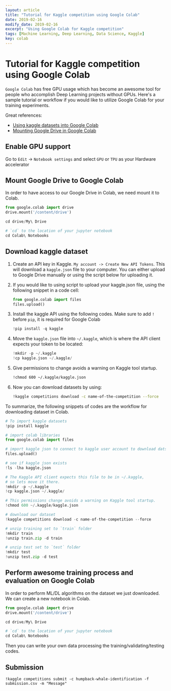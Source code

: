 ```yaml
---
layout: article
title: "Tutorial for Kaggle competition using Google Colab"
date: 2019-02-16
modify_date: 2019-02-16
excerpt: "Using Google Colab for Kaggle competition"
tags: [Machine Learning, Deep Learning, Data Science, Kaggle]
key: colab
---
```


# Tutorial for Kaggle competition using Google Colab


`Google Colab` has free GPU usage which has become an awesome tool for people who accomplish Deep Learning projects without GPUs. Here's a sample tutorial or workflow if you would like to utilize Google Colab for your training experiments.


Great references:

- [Using kaggle datasets into Google Colab](https://stackoverflow.com/questions/49310470/using-kaggle-datasets-into-google-colab)
- [Mounting Google Drive in Google Colab](https://medium.com/@rushic24/mounting-google-drive-in-google-colab-5ecd1d3b735a)


## Enable GPU support


Go to `Edit` -> `Notebook settings` and select `GPU` or `TPU` as your Hardware accelerator



## Mount Google Drive to Google Colab

In order to have access to our Google Drive in Colab, we need mount it to Colab.

```python
from google.colab import drive
drive.mount('/content/drive')

cd drive/My\ Drive

# `cd` to the location of your jupyter notebook
cd Colab\ Notebooks
```



## Download kaggle dataset



1. Create an API key in Kaggle. `My account -> Create New API Tokens`. This will download a `kaggle.json` file to your computer. You can either upload to Google Drive manually or using the script below for uploading it.

2. If you would like to using script to upload your kaggle.json file, using the following snippet in a code cell:


    ```python
    from google.colab import files
    files.upload()
    ```

3. Install the kaggle API using the following codes. Make sure to add `!` before `pip`, it is required for Google Colab

    ```python
    !pip install -q kaggle
    ```


4. Move the `kaggle.json` file into `~/.kaggle`, which is where the API client expects your token to be located:


    ```python
    !mkdir -p ~/.kaggle
    !cp kaggle.json ~/.kaggle/
    ```


5. Give permissions to change avoids a warning on Kaggle tool startup.


    ```sh
    !chmod 600 ~/.kaggle/kaggle.json
    ```



6. Now you can download datasets by using:

    ```sh
    !kaggle competitions download -c name-of-the-competition --force
    ```

To summarize, the following snippets of codes are the workflow for downloading dataset in Colab.

```python
# To import kaggle datasets
!pip install kaggle

# import colab libraries
from google.colab import files

# import kaggle json to connect to kaggle user account to download datsets
files.upload()

# see if kaggle json exists
!ls -lha kaggle.json

# The Kaggle API client expects this file to be in ~/.kaggle,
# so lets move it there.
!mkdir -p ~/.kaggle
!cp kaggle.json ~/.kaggle/

# This permissions change avoids a warning on Kaggle tool startup.
!chmod 600 ~/.kaggle/kaggle.json

# download our dataset
!kaggle competitions download -c name-of-the-competition --force

# unzip training set to `train` folder
!mkdir train
!unzip train.zip -d train

# unzip test set to `test` folder
!mkdir test
!unzip test.zip -d test
```


## Perform awesome training process and evaluation on Google Colab

In order to perform ML/DL algorithms on the dataset we just downloaded. We can create a new notebook in Colab. 

```python
from google.colab import drive
drive.mount('/content/drive')

cd drive/My\ Drive

# `cd` to the location of your jupyter notebook
cd Colab\ Notebooks
```

Then you can write your own data processing the training/validating/testing codes.


## Submission

```
!kaggle competitions submit -c humpback-whale-identification -f submission.csv -m "Message"
```
